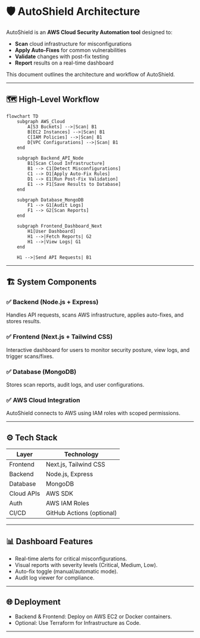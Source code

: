 # 🛡️ AutoShield Architecture

AutoShield is an **AWS Cloud Security Automation tool** designed to:

* **Scan** cloud infrastructure for misconfigurations
* **Apply Auto-Fixes** for common vulnerabilities
* **Validate** changes with post-fix testing
* **Report** results on a real-time dashboard

This document outlines the architecture and workflow of AutoShield.

---

## 🗺️ High-Level Workflow

```mermaid
flowchart TD
    subgraph AWS_Cloud
        A[S3 Buckets] -->|Scan| B1
        B[EC2 Instances] -->|Scan| B1
        C[IAM Policies] -->|Scan| B1
        D[VPC Configurations] -->|Scan| B1
    end

    subgraph Backend_API_Node
        B1[Scan Cloud Infrastructure]
        B1 --> C1[Detect Misconfigurations]
        C1 --> D1[Apply Auto-Fix Rules]
        D1 --> E1[Run Post-Fix Validation]
        E1 --> F1[Save Results to Database]
    end

    subgraph Database_MongoDB
        F1 --> G1[Audit Logs]
        F1 --> G2[Scan Reports]
    end

    subgraph Frontend_Dashboard_Next
        H1[User Dashboard]
        H1 -->|Fetch Reports| G2
        H1 -->|View Logs| G1
    end

    H1 -->|Send API Requests| B1

```

---

## 🏗️ System Components

### ✅ **Backend (Node.js + Express)**

Handles API requests, scans AWS infrastructure, applies auto-fixes, and stores results.

### ✅ **Frontend (Next.js + Tailwind CSS)**

Interactive dashboard for users to monitor security posture, view logs, and trigger scans/fixes.

### ✅ **Database (MongoDB)**

Stores scan reports, audit logs, and user configurations.

### ✅ **AWS Cloud Integration**

AutoShield connects to AWS using IAM roles with scoped permissions.

---

## ⚙️ Tech Stack

| Layer      | Technology                |
| ---------- | ------------------------- |
| Frontend   | Next.js, Tailwind CSS     |
| Backend    | Node.js, Express          |
| Database   | MongoDB                   |
| Cloud APIs | AWS SDK                   |
| Auth       | AWS IAM Roles             |
| CI/CD      | GitHub Actions (optional) |

---

## 📊 Dashboard Features

* Real-time alerts for critical misconfigurations.
* Visual reports with severity levels (Critical, Medium, Low).
* Auto-fix toggle (manual/automatic mode).
* Audit log viewer for compliance.

---

## 🌐 Deployment

* Backend & Frontend: Deploy on AWS EC2 or Docker containers.
* Optional: Use Terraform for Infrastructure as Code.

---
